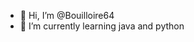 - 👋 Hi, I’m @Bouilloire64
- 🌱 I’m currently learning java and python

<!---
Bouilloire64/Bouilloire64 is a ✨ special ✨ repository because its `README.md` (this file) appears on your GitHub profile.
You can click the Preview link to take a look at your changes.
--->
